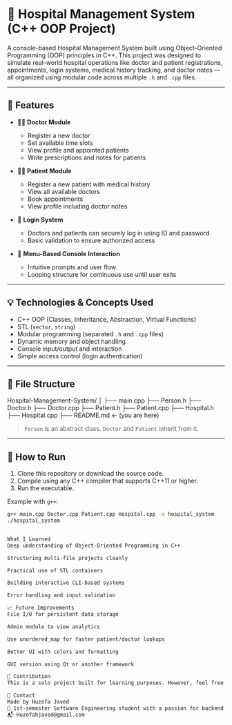 # 🏥 Hospital Management System (C++ OOP Project)

A console-based Hospital Management System built using Object-Oriented Programming (OOP) principles in C++. This project was designed to simulate real-world hospital operations like doctor and patient registrations, appointments, login systems, medical history tracking, and doctor notes — all organized using modular code across multiple `.h` and `.cpp` files.

---

## 📌 Features

- 👨‍⚕️ **Doctor Module**
  - Register a new doctor
  - Set available time slots
  - View profile and appointed patients
  - Write prescriptions and notes for patients

- 🧑‍🦰 **Patient Module**
  - Register a new patient with medical history
  - View all available doctors
  - Book appointments
  - View profile including doctor notes

- 🔐 **Login System**
  - Doctors and patients can securely log in using ID and password
  - Basic validation to ensure authorized access

- 🔁 **Menu-Based Console Interaction**
  - Intuitive prompts and user flow
  - Looping structure for continuous use until user exits

---

## 💡 Technologies & Concepts Used

- C++ OOP (Classes, Inheritance, Abstraction, Virtual Functions)
- STL (`vector`, `string`)
- Modular programming (separated `.h` and `.cpp` files)
- Dynamic memory and object handling
- Console input/output and interaction
- Simple access control (login authentication)

---

## 📁 File Structure

Hospital-Management-System/
│
├── main.cpp
├── Person.h
├── Doctor.h
├── Doctor.cpp
├── Patient.h
├── Patient.cpp
├── Hospital.h
├── Hospital.cpp
├── README.md ← (you are here)


> `Person` is an abstract class. `Doctor` and `Patient` inherit from it.

---

## 🚀 How to Run

1. Clone this repository or download the source code.
2. Compile using any C++ compiler that supports C++11 or higher.
3. Run the executable.

Example with `g++`:
```bash
g++ main.cpp Doctor.cpp Patient.cpp Hospital.cpp -o hospital_system
./hospital_system


What I Learned
Deep understanding of Object-Oriented Programming in C++

Structuring multi-file projects cleanly

Practical use of STL containers

Building interactive CLI-based systems

Error handling and input validation

📈 Future Improvements
File I/O for persistent data storage

Admin module to view analytics

Use unordered_map for faster patient/doctor lookups

Better UI with colors and formatting

GUI version using Qt or another framework

🤝 Contribution
This is a solo project built for learning purposes. However, feel free to fork it, suggest improvements, or use it as a reference for your own OOP practice.

📧 Contact
Made by Huzefa Javed
🧠 1st-semester Software Engineering student with a passion for backend development and system design.
📬 Huzefahjaved@gmail.com